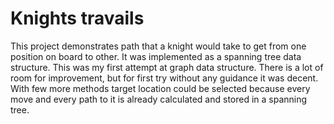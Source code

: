 # Knights travails

This project demonstrates path that a knight would take to get from one position on board to other. It was implemented
as a spanning tree data structure. This was my first attempt at graph data structure. There is a lot of room for improvement, but for first try without any guidance it was decent. With few more methods target location could be selected because every move and every path to it is already calculated and stored in a spanning tree. 
